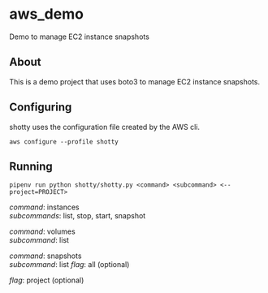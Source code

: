 # aws_demo
Demo to manage EC2 instance snapshots

## About
This is a demo project that uses boto3 to manage EC2 instance snapshots.

## Configuring
shotty uses the configuration file created by the AWS cli.

`aws configure --profile shotty`

## Running
`pipenv run python shotty/shotty.py <command> <subcommand> <--project=PROJECT>`

*command*: instances  
*subcommands*: list, stop, start, snapshot  

*command*: volumes  
*subcommand*: list  

*command*: snapshots  
*subcommand*: list
*flag*: all (optional)

*flag*: project (optional)
